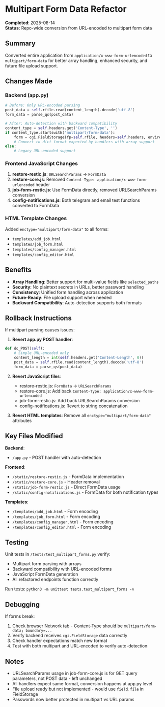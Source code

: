 # Multipart Form Data Refactor

**Completed**: 2025-08-14  
**Status**: Repo-wide conversion from URL-encoded to multipart form data

## Summary

Converted entire application from `application/x-www-form-urlencoded` to `multipart/form-data` for better array handling, enhanced security, and future file upload support.

## Changes Made

### Backend (app.py)
```python
# Before: Only URL-encoded parsing
post_data = self.rfile.read(content_length).decode('utf-8')
form_data = parse_qs(post_data)

# After: Auto-detection with backward compatibility
content_type = self.headers.get('Content-Type', '')
if content_type.startswith('multipart/form-data'):
    form = cgi.FieldStorage(fp=self.rfile, headers=self.headers, environ={'REQUEST_METHOD': 'POST'})
    # Convert to dict format expected by handlers with array support
else:
    # Legacy URL-encoded support
```

### Frontend JavaScript Changes
1. **restore-restic.js**: `URLSearchParams` → `FormData`
2. **restore-core.js**: Removed `Content-Type: application/x-www-form-urlencoded` header
3. **job-form-restic.js**: Use FormData directly, removed URLSearchParams conversion
4. **config-notifications.js**: Both telegram and email test functions converted to FormData

### HTML Template Changes
Added `enctype="multipart/form-data"` to all forms:
- `templates/add_job.html`
- `templates/job_form.html` 
- `templates/config_manager.html`
- `templates/config_editor.html`

## Benefits

- **Array Handling**: Better support for multi-value fields like `selected_paths`
- **Security**: No plaintext secrets in URLs, better password handling
- **Consistency**: Unified form handling across application
- **Future-Ready**: File upload support when needed
- **Backward Compatibility**: Auto-detection supports both formats

## Rollback Instructions

If multipart parsing causes issues:

1. **Revert app.py POST handler**:
```python
def do_POST(self):
    # Simple URL-encoded only
    content_length = int(self.headers.get('Content-Length', 0))
    post_data = self.rfile.read(content_length).decode('utf-8')
    form_data = parse_qs(post_data)
```

2. **Revert JavaScript files**:
   - restore-restic.js: `FormData` → `URLSearchParams`
   - restore-core.js: Add back `Content-Type: application/x-www-form-urlencoded`
   - job-form-restic.js: Add back URLSearchParams conversion
   - config-notifications.js: Revert to string concatenation

3. **Revert HTML templates**: Remove all `enctype="multipart/form-data"` attributes

## Key Files Modified

**Backend**:
- `/app.py` - POST handler with auto-detection

**Frontend**:
- `/static/restore-restic.js` - FormData implementation
- `/static/restore-core.js` - Header removal
- `/static/job-form-restic.js` - Direct FormData usage
- `/static/config-notifications.js` - FormData for both notification types

**Templates**:
- `/templates/add_job.html` - Form encoding
- `/templates/job_form.html` - Form encoding  
- `/templates/config_manager.html` - Form encoding
- `/templates/config_editor.html` - Form encoding

## Testing

Unit tests in `/tests/test_multipart_forms.py` verify:
- Multipart form parsing with arrays
- Backward compatibility with URL-encoded forms
- JavaScript FormData generation
- All refactored endpoints function correctly

Run tests: `python3 -m unittest tests.test_multipart_forms -v`

## Debugging

If forms break:
1. Check browser Network tab - Content-Type should be `multipart/form-data; boundary=...`
2. Verify backend receives `cgi.FieldStorage` data correctly
3. Check handler expectations match new format
4. Test with both multipart and URL-encoded to verify auto-detection

## Notes

- URLSearchParams usage in job-form-core.js is for GET query parameters, not POST data - left unchanged
- All handlers expect same format, conversion happens at app.py level
- File upload ready but not implemented - would use `field.file` in FieldStorage
- Passwords now better protected in multipart vs URL params